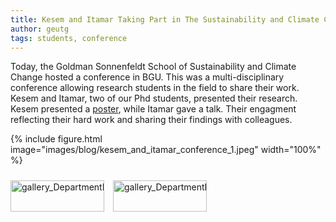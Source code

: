 ```yaml
---
title: Kesem and Itamar Taking Part in The Sustainability and Climate Change Conference in BGU
author: geutg
tags: students, conference
---
```


Today, the Goldman Sonnenfeldt School of Sustainability and Climate Change hosted a conference in BGU. This was a multi-disciplinary conference allowing research students in the field to share their work.
Kesem and Itamar, two of our Phd students, presented their research. Kesem presented a [poster](https://ecomplab.com/images/blog/pdfs/Kesem_Canary_poster.pdf), while Itamar gave a talk. Their engagment reflecting their hard work and sharing their findings with colleagues. 

{%
  include figure.html
  image="images/blog/kesem_and_itamar_conference_1.jpeg"
  width="100%"
%}

<div class="scrollable-gallery">
    <div class="thumbnails">
        
<!-- Repeat this block for each image in the set -->

<a href="https://ecomplab.com/images/blog/kesem_and_itamar_conference_1.jpeg" data-lightbox="gallery_DepartmentDay_July2024" data-title="Life Science Department Day, July 2024  - 1">
        <img src="https://ecomplab.com/images/blog/kesem_and_itamar_conference_1.jpeg" alt="gallery_DepartmentDay_July2024" style="width:100%;max-width:150px">
</a>
<a href="https://ecomplab.com/images/blog/kesem_and_itamar_conference_2.jpeg" data-lightbox="gallery_DepartmentDay_July2024" data-title="Life Science Department Day, July 2024  - 2">
        <img src="https://ecomplab.com/images/blog/kesem_and_itamar_conference_2.jpeg" alt="gallery_DepartmentDay_July2024" style="width:100%;max-width:150px">
</a>
    </div>
</div>


<!-- Lightbox2 JS and CSS -->
<link href="https://cdnjs.cloudflare.com/ajax/libs/lightbox2/2.11.3/css/lightbox.min.css" rel="stylesheet">
<script src="https://cdnjs.cloudflare.com/ajax/libs/lightbox2/2.11.3/js/lightbox-plus-jquery.min.js"></script>



<!-- Additional CSS for Scrollable Gallery -->
<style>
    .scrollable-gallery {
        overflow-x: auto;
        white-space: nowrap;
        padding: 10px 0;
    }

    .thumbnails a {
        display: inline-block;
        margin-right: 10px;
    }

    .thumbnails img {
        width: 50px;
        height: 50px; /* Adjust the height as needed */
        vertical-align: middle;
    }
</style>

